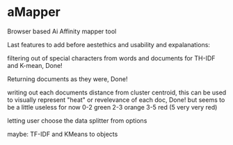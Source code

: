# aMapper
 Browser based Ai Affinity mapper tool

Last features to add before aestethics and usability and expalanations:

filtering out of special characters from words and documents for TH-IDF and K-mean, Done!

Returning documents as they were, Done!

writing out each documents distance from cluster centroid, this can be used to visually represent "heat" or revelevance of each doc, Done! but seems to be a little useless for now 0-2 green 2-3 orange 3-5 red (5 very very red)

letting user choose the data splitter from options

maybe: TF-IDF and KMeans to objects